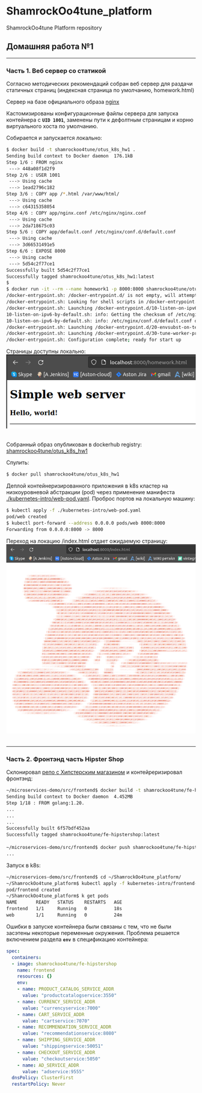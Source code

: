 # ShamrockOo4tune_platform
ShamrockOo4tune Platform repository

## Домашняя работа №1
---

### Часть 1. Веб сервер со статикой

Согласно методических рекомендаций собран веб сервер для раздачи статичных страниц (индексная страница по умолчанию, homework.html)

Сервер на базе официального образа [nginx](https://hub.docker.com/_/nginx) 

Кастомизированы конфигурационные файлы сервера для запуска контейнера с **`UID 1001`**, заменены пути к дефолтным страницам и корню виртуального хоста по умолчанию.


Собирается и запускается локально:
```bash
$ docker build -t shamrockoo4tune/otus_k8s_hw1 .
Sending build context to Docker daemon  176.1kB
Step 1/6 : FROM nginx
 ---> 448a08f1d2f9
Step 2/6 : USER 1001
 ---> Using cache
 ---> 1ead2796c182
Step 3/6 : COPY app /*.html /var/www/html/
 ---> Using cache
 ---> c64315358054
Step 4/6 : COPY app/nginx.conf /etc/nginx/nginx.conf
 ---> Using cache
 ---> 2da718675c03
Step 5/6 : COPY app/default.conf /etc/nginx/conf.d/default.conf
 ---> Using cache
 ---> 3d66531491e5
Step 6/6 : EXPOSE 8000
 ---> Using cache
 ---> 5d54c2f77ce1
Successfully built 5d54c2f77ce1
Successfully tagged shamrockoo4tune/otus_k8s_hw1:latest
$
$ docker run -it --rm --name homework1 -p 8000:8000 shamrockoo4tune/otus_k8s_hw1:latest
/docker-entrypoint.sh: /docker-entrypoint.d/ is not empty, will attempt to perform configuration
/docker-entrypoint.sh: Looking for shell scripts in /docker-entrypoint.d/
/docker-entrypoint.sh: Launching /docker-entrypoint.d/10-listen-on-ipv6-by-default.sh
10-listen-on-ipv6-by-default.sh: info: Getting the checksum of /etc/nginx/conf.d/default.conf
10-listen-on-ipv6-by-default.sh: info: /etc/nginx/conf.d/default.conf differs from the packaged version
/docker-entrypoint.sh: Launching /docker-entrypoint.d/20-envsubst-on-templates.sh
/docker-entrypoint.sh: Launching /docker-entrypoint.d/30-tune-worker-processes.sh
/docker-entrypoint.sh: Configuration complete; ready for start up
```

Страницы доступны локально:  
![screenshot1](./documentation/img/screenshot1.png)  
<br>  


Собранный образ опубликован в dockerhub registry: [shamrockoo4tune/otus_k8s_hw1](https://hub.docker.com/r/shamrockoo4tune/otus_k8s_hw1)

Спулить:
```bash
$ docker pull shamrockoo4tune/otus_k8s_hw1
```
Деплой контейнеризированного приложения в k8s кластер на низкоуровневой абстракции (pod) через применение манифеста [./kubernetes-intro/web-pod.yaml](./kubernetes-intro/web-pod.yaml). Проброс портов на локальную машину:  

```bash
$ kubectl apply -f ./kubernetes-intro/web-pod.yaml
pod/web created
$ kubectl port-forward --address 0.0.0.0 pods/web 8000:8000
Forwarding from 0.0.0.0:8000 -> 8000
```
Переход на локацию /index.html отдает ожидаемую страницу:  
![screenshot2](./documentation/img/screenshot2.png)   
<br>  

---

### Часть 2. Фронтэнд часть Hipster Shop  

Склонировал [репо с Хипстерским магазином](https://github.com/GoogleCloudPlatform/microservices-demo) и контейреризировал фронтэнд:  
```bash  
~/microservices-demo/src/frontend$ docker build -t shamrockoo4tune/fe-hipstershop .
Sending build context to Docker daemon  4.452MB
Step 1/18 : FROM golang:1.20.
...
...
...
Successfully built 6f57bdf452aa
Successfully tagged shamrockoo4tune/fe-hipstershop:latest

~/microservices-demo/src/frontend$ docker push shamrockoo4tune/fe-hipstershop
...
```
Запуск в k8s:
```bash
~/microservices-demo/src/frontend$ cd ~/ShamrockOo4tune_platform/
~/ShamrockOo4tune_platform$ kubectl apply -f kubernetes-intro/frontend-pod-healthy.yaml 
pod/frontend created
~/ShamrockOo4tune_platform$ k get pods
NAME       READY   STATUS    RESTARTS   AGE
frontend   1/1     Running   0          18s
web        1/1     Running   0          24m
```

Ошибки в запуске контейнера были связаны с тем, что не были засэтены  некоторые переменные окружения. Проблема решается включением раздела **`env`** в спецификацию контейнера:  
```yaml
spec:
  containers:
  - image: shamrockoo4tune/fe-hipstershop
    name: frontend
    resources: {}
    env:
    - name: PRODUCT_CATALOG_SERVICE_ADDR
      value: "productcatalogservice:3550"
    - name: CURRENCY_SERVICE_ADDR
      value: "currencyservice:7000"
    - name: CART_SERVICE_ADDR
      value: "cartservice:7070"
    - name: RECOMMENDATION_SERVICE_ADDR
      value: "recommendationservice:8080"
    - name: SHIPPING_SERVICE_ADDR
      value: "shippingservice:50051"
    - name: CHECKOUT_SERVICE_ADDR
      value: "checkoutservice:5050"
    - name: AD_SERVICE_ADDR
      value: "adservice:9555"
  dnsPolicy: ClusterFirst
  restartPolicy: Never
```  
